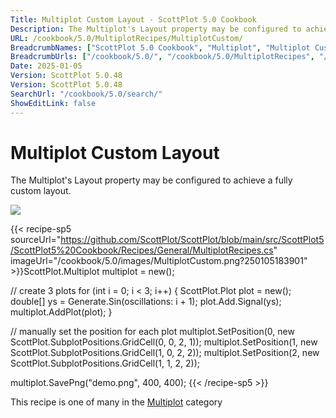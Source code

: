 ```yaml
---
Title: Multiplot Custom Layout - ScottPlot 5.0 Cookbook
Description: The Multiplot's Layout property may be configured to achieve a fully custom layout.
URL: /cookbook/5.0/MultiplotRecipes/MultiplotCustom/
BreadcrumbNames: ["ScottPlot 5.0 Cookbook", "Multiplot", "Multiplot Custom Layout"]
BreadcrumbUrls: ["/cookbook/5.0/", "/cookbook/5.0/MultiplotRecipes", "/cookbook/5.0/MultiplotRecipes/MultiplotCustom"]
Date: 2025-01-05
Version: ScottPlot 5.0.48
Version: ScottPlot 5.0.48
SearchUrl: "/cookbook/5.0/search/"
ShowEditLink: false
---
```



<div class='d-flex align-items-center mt-5'>
<h1 class='me-2 text-dark my-0 border-0'>Multiplot Custom Layout</h1>
</div>

The Multiplot's Layout property may be configured to achieve a fully custom layout.

[![](/cookbook/5.0/images/MultiplotCustom.png?250105183901)](/cookbook/5.0/images/MultiplotCustom.png?250105183901)

{{< recipe-sp5 sourceUrl="https://github.com/ScottPlot/ScottPlot/blob/main/src/ScottPlot5/ScottPlot5%20Cookbook/Recipes/General/MultiplotRecipes.cs" imageUrl="/cookbook/5.0/images/MultiplotCustom.png?250105183901" >}}ScottPlot.Multiplot multiplot = new();

// create 3 plots
for (int i = 0; i &lt; 3; i++)
{
    ScottPlot.Plot plot = new();
    double[] ys = Generate.Sin(oscillations: i + 1);
    plot.Add.Signal(ys);
    multiplot.AddPlot(plot);
}

// manually set the position for each plot
multiplot.SetPosition(0, new ScottPlot.SubplotPositions.GridCell(0, 0, 2, 1));
multiplot.SetPosition(1, new ScottPlot.SubplotPositions.GridCell(1, 0, 2, 2));
multiplot.SetPosition(2, new ScottPlot.SubplotPositions.GridCell(1, 1, 2, 2));

multiplot.SavePng("demo.png", 400, 400);
{{< /recipe-sp5 >}}

<div class='my-5 text-center'>This recipe is one of many in the <a href='/cookbook/5.0/MultiplotRecipes'>Multiplot</a> category</div>


